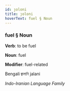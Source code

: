```yaml
---
id: ȷoloni
title: ȷoloni
hoverText: fuel § Noun
---
```


### fuel § Noun

**Verb**: to be fuel

**Noun**: fuel

**Modifier**: fuel-related

Bengali জ্বালানি jalani 

*Indo-Iranian Language Family*